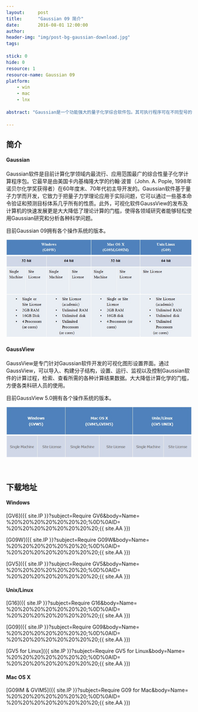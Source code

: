 ```yaml
---
layout:     post
title:      "Gaussian 09 简介"
date:       2016-08-01 12:00:00
author:     
header-img: "img/post-bg-gaussian-download.jpg"
tags:

stick: 0
hide: 0
resource: 1
resource-name: Gaussian 09
platform: 
    - win
    - mac
    - lnx

abstract: "Gaussian是一个功能强大的量子化学综合软件包。其可执行程序可在不同型号的大型计算机，超级计算机，工作站和个人计算机上运行，并相应有不同的版本。"

---
```


## 简介

#### Gaussian

Gaussian软件是目前计算化学领域内最流行、应用范围最广的综合性量子化学计算程序包。它最早是由美国卡内基梅隆大学的约翰·波普（John. A. Pople, 1998年诺贝尔化学奖获得者）在60年度末、70年代初主导开发的。Gaussian软件基于量子力学而开发，它致力于把量子力学理论应用于实际问题，它可以通过一些基本命令验证和预测目标体系几乎所有的性质。此外，可视化软件GaussView的发布及计算机的快速发展更是大大降低了理论计算的门槛，使得各领域研究者能够轻松使用Gaussian研究和分析各种科学问题。

目前Gaussian 09拥有各个操作系统的版本。

![img](/img/in-post/2016-08-01-gaussian-download/gaussian-platforms.jpg)

#### GaussView

GaussView是专门针对Gaussian软件开发的可视化图形设置界面。通过GaussView，可以导入、构建分子结构，设置、运行、监视以及控制Gaussian软件的计算过程，检索、查看所需的各种计算结果数据。大大降低计算化学的门槛，方便各类科研人员的使用。

目前GaussView 5.0拥有各个操作系统的版本。

![img](/img/in-post/2016-08-01-gaussian-download/gaussview-platforms.jpg)

<br>

<p id="download">
</p>

## 下载地址

#### Windows
[GV6]({{ site.IP }}?subject=Require GV6&body=Name= %20%20%20%20%20%20%20;%0D%0AID= %20%20%20%20%20%20%20%20;{{ site.AA }})

[G09W]({{ site.IP }}?subject=Require G09W&body=Name= %20%20%20%20%20%20%20;%0D%0AID= %20%20%20%20%20%20%20%20;{{ site.AA }})

[GV5]({{ site.IP }}?subject=Require GV5&body=Name= %20%20%20%20%20%20%20;%0D%0AID= %20%20%20%20%20%20%20%20;{{ site.AA }})

#### Unix/Linux
[G16]({{ site.IP }}?subject=Require G16&body=Name= %20%20%20%20%20%20%20;%0D%0AID= %20%20%20%20%20%20%20%20;{{ site.AA }})

[G09]({{ site.IP }}?subject=Require G09&body=Name= %20%20%20%20%20%20%20;%0D%0AID= %20%20%20%20%20%20%20%20;{{ site.AA }})

[GV5 for Linux]({{ site.IP }}?subject=Require GV5 for Linux&body=Name= %20%20%20%20%20%20%20;%0D%0AID= %20%20%20%20%20%20%20%20;{{ site.AA }})

#### Mac OS X

[G09IM & GVIM5]({{ site.IP }}?subject=Require G09 for Mac&body=Name= %20%20%20%20%20%20%20;%0D%0AID= %20%20%20%20%20%20%20%20;{{ site.AA }})

<br><br><br>



